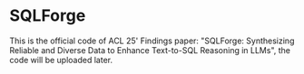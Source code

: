 # SQLForge
This is the official code of ACL 25' Findings paper: "SQLForge: Synthesizing Reliable and Diverse Data to Enhance Text-to-SQL Reasoning in LLMs", the code will be uploaded later.
